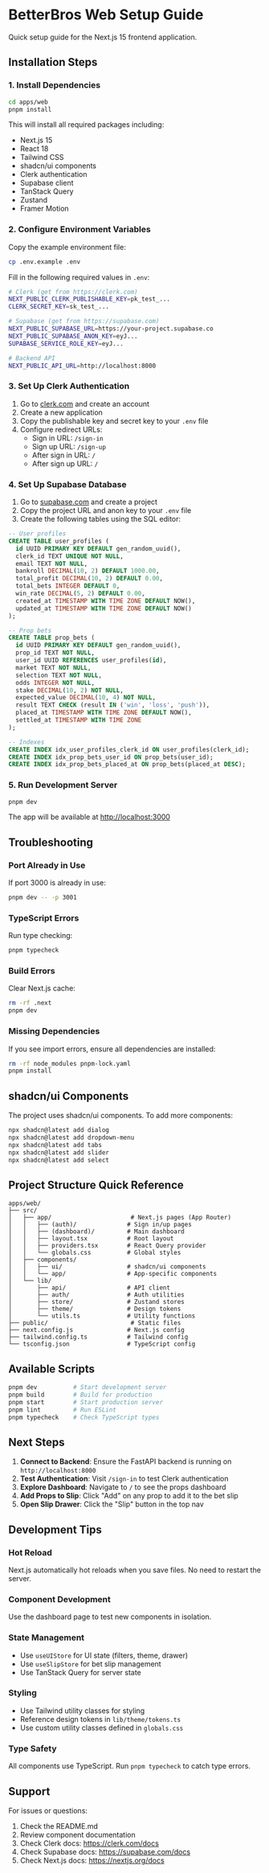 # BetterBros Web Setup Guide

Quick setup guide for the Next.js 15 frontend application.

## Installation Steps

### 1. Install Dependencies

```bash
cd apps/web
pnpm install
```

This will install all required packages including:
- Next.js 15
- React 18
- Tailwind CSS
- shadcn/ui components
- Clerk authentication
- Supabase client
- TanStack Query
- Zustand
- Framer Motion

### 2. Configure Environment Variables

Copy the example environment file:

```bash
cp .env.example .env
```

Fill in the following required values in `.env`:

```bash
# Clerk (get from https://clerk.com)
NEXT_PUBLIC_CLERK_PUBLISHABLE_KEY=pk_test_...
CLERK_SECRET_KEY=sk_test_...

# Supabase (get from https://supabase.com)
NEXT_PUBLIC_SUPABASE_URL=https://your-project.supabase.co
NEXT_PUBLIC_SUPABASE_ANON_KEY=eyJ...
SUPABASE_SERVICE_ROLE_KEY=eyJ...

# Backend API
NEXT_PUBLIC_API_URL=http://localhost:8000
```

### 3. Set Up Clerk Authentication

1. Go to [clerk.com](https://clerk.com) and create an account
2. Create a new application
3. Copy the publishable key and secret key to your `.env` file
4. Configure redirect URLs:
   - Sign in URL: `/sign-in`
   - Sign up URL: `/sign-up`
   - After sign in URL: `/`
   - After sign up URL: `/`

### 4. Set Up Supabase Database

1. Go to [supabase.com](https://supabase.com) and create a project
2. Copy the project URL and anon key to your `.env` file
3. Create the following tables using the SQL editor:

```sql
-- User profiles
CREATE TABLE user_profiles (
  id UUID PRIMARY KEY DEFAULT gen_random_uuid(),
  clerk_id TEXT UNIQUE NOT NULL,
  email TEXT NOT NULL,
  bankroll DECIMAL(10, 2) DEFAULT 1000.00,
  total_profit DECIMAL(10, 2) DEFAULT 0.00,
  total_bets INTEGER DEFAULT 0,
  win_rate DECIMAL(5, 2) DEFAULT 0.00,
  created_at TIMESTAMP WITH TIME ZONE DEFAULT NOW(),
  updated_at TIMESTAMP WITH TIME ZONE DEFAULT NOW()
);

-- Prop bets
CREATE TABLE prop_bets (
  id UUID PRIMARY KEY DEFAULT gen_random_uuid(),
  prop_id TEXT NOT NULL,
  user_id UUID REFERENCES user_profiles(id),
  market TEXT NOT NULL,
  selection TEXT NOT NULL,
  odds INTEGER NOT NULL,
  stake DECIMAL(10, 2) NOT NULL,
  expected_value DECIMAL(10, 4) NOT NULL,
  result TEXT CHECK (result IN ('win', 'loss', 'push')),
  placed_at TIMESTAMP WITH TIME ZONE DEFAULT NOW(),
  settled_at TIMESTAMP WITH TIME ZONE
);

-- Indexes
CREATE INDEX idx_user_profiles_clerk_id ON user_profiles(clerk_id);
CREATE INDEX idx_prop_bets_user_id ON prop_bets(user_id);
CREATE INDEX idx_prop_bets_placed_at ON prop_bets(placed_at DESC);
```

### 5. Run Development Server

```bash
pnpm dev
```

The app will be available at [http://localhost:3000](http://localhost:3000)

## Troubleshooting

### Port Already in Use

If port 3000 is already in use:

```bash
pnpm dev -- -p 3001
```

### TypeScript Errors

Run type checking:

```bash
pnpm typecheck
```

### Build Errors

Clear Next.js cache:

```bash
rm -rf .next
pnpm dev
```

### Missing Dependencies

If you see import errors, ensure all dependencies are installed:

```bash
rm -rf node_modules pnpm-lock.yaml
pnpm install
```

## shadcn/ui Components

The project uses shadcn/ui components. To add more components:

```bash
npx shadcn@latest add dialog
npx shadcn@latest add dropdown-menu
npx shadcn@latest add tabs
npx shadcn@latest add slider
npx shadcn@latest add select
```

## Project Structure Quick Reference

```
apps/web/
├── src/
│   ├── app/                      # Next.js pages (App Router)
│   │   ├── (auth)/              # Sign in/up pages
│   │   ├── (dashboard)/         # Main dashboard
│   │   ├── layout.tsx           # Root layout
│   │   ├── providers.tsx        # React Query provider
│   │   └── globals.css          # Global styles
│   ├── components/
│   │   ├── ui/                  # shadcn/ui components
│   │   └── app/                 # App-specific components
│   └── lib/
│       ├── api/                 # API client
│       ├── auth/                # Auth utilities
│       ├── store/               # Zustand stores
│       ├── theme/               # Design tokens
│       └── utils.ts             # Utility functions
├── public/                       # Static files
├── next.config.js               # Next.js config
├── tailwind.config.ts           # Tailwind config
└── tsconfig.json                # TypeScript config
```

## Available Scripts

```bash
pnpm dev          # Start development server
pnpm build        # Build for production
pnpm start        # Start production server
pnpm lint         # Run ESLint
pnpm typecheck    # Check TypeScript types
```

## Next Steps

1. **Connect to Backend**: Ensure the FastAPI backend is running on `http://localhost:8000`
2. **Test Authentication**: Visit `/sign-in` to test Clerk authentication
3. **Explore Dashboard**: Navigate to `/` to see the props dashboard
4. **Add Props to Slip**: Click "Add" on any prop to add it to the bet slip
5. **Open Slip Drawer**: Click the "Slip" button in the top nav

## Development Tips

### Hot Reload
Next.js automatically hot reloads when you save files. No need to restart the server.

### Component Development
Use the dashboard page to test new components in isolation.

### State Management
- Use `useUIStore` for UI state (filters, theme, drawer)
- Use `useSlipStore` for bet slip management
- Use TanStack Query for server state

### Styling
- Use Tailwind utility classes for styling
- Reference design tokens in `lib/theme/tokens.ts`
- Use custom utility classes defined in `globals.css`

### Type Safety
All components use TypeScript. Run `pnpm typecheck` to catch type errors.

## Support

For issues or questions:
1. Check the README.md
2. Review component documentation
3. Check Clerk docs: https://clerk.com/docs
4. Check Supabase docs: https://supabase.com/docs
5. Check Next.js docs: https://nextjs.org/docs

